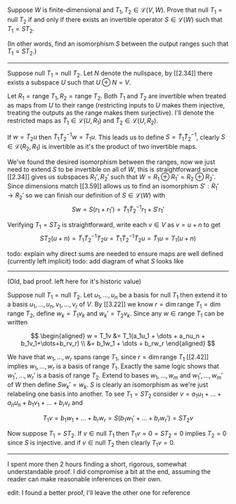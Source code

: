 Suppose $W$ is finite-dimensional and $T_1,T_2 \in \mathcal L(V,W)$. Prove that $\text{null }T_1 = \text{null }T_2$ if and only if there exists an invertible operator $S \in \mathcal L(W)$ such that $T_1 = ST_2$.

(In other words, find an isomorphism $S$ between the output ranges such that $T_1 = ST_2$.)

---

Suppose $\text{null }T_1 = \text{null }T_2$. Let $N$ denote the nullspace, by [[2.34]] there exists a subspace $U$ such that $U \oplus N = V$.

Let $R_1 = \text{range }T_1, R_2 = \text{range }T_2$. Both $T_1$ and $T_2$ are invertible when treated as maps from $U$ to their range (restricting inputs to $U$ makes them injective, treating the outputs as the range makes them surjective).
I'll denote the restricted maps as $\tilde T_1 \in \mathcal L(U, R_1)$ and $\tilde T_2 \in \mathcal L(U, R_2)$.

If $w = \tilde T_2u$ then $\tilde T_1 \tilde T_2^{-1} w = \tilde T_1 u$. This leads us to define $S = \tilde T_1 \tilde T_2^{-1}$, clearly $S \in \mathcal L(R_2, R_1)$ is invertible as it's the product of two invertible maps.

We've found the desired isomorphism between the ranges, now we just need to extend $S$ to be invertible on all of $W$, this is straightforward since [[2.34]] gives us subspaces $R_1',R_2'$ such that $W = R_1\oplus R_1'=R_2\oplus R_2'$. Since dimensions match [[3.59]] allows us to find an isomorphism $S' : R_1' \to R_2'$ so we can finish our definition of $S \in \mathcal L(W)$ with
$$
Sw = S(r_1 + r_1') = \tilde T_1\tilde T_2^{-1}r_1 + S'r_1'
$$

Verifying $T_1 = ST_2$ is straightforward, write each $v \in V$ as $v = u + n$ to get
$$
ST_2(u + n) = \tilde T_1\tilde T_2^{-1}T_2u = \tilde T_1 \tilde T_2^{-1}\tilde T_2u = \tilde T_1u = T_1(u + n)
$$

todo: explain why direct sums are needed to ensure maps are well defined (currently left implicit)
todo: add diagram of what $S$ looks like

---

(Old, bad proof. left here for it's historic value)

Suppose $\text{null }T_1 = \text{null }T_2$. Let $u_1,\dots,u_n$ be a basis for $\text{null }T_1$ then extend it to a basis $u_1,\dots,u_n,v_1,\dots,v_r$ of $V$. By [[3.22]] we know $r = \dim \text{range }T_1 = \dim \text{range }T_2$, define $w_k = T_1v_k$ and $w_k' = T_2v_k$. Since any $w \in \text{range }T_1$ can be written

$$
\begin{aligned}
w = T_1v
&= T_1(a_1u_1 + \dots + a_nu_n + b_1v_1+\dots+b_rv_r) \\
&= b_1w_1 + \dots + b_rw_r
\end{aligned}
$$

We have that $w_1,\dots,w_r$ spans $\text{range }T_1$, since $r = \dim \text{range }T_1$ [[2.42]] implies $w_1,\dots,w_r$ is a basis of $\text{range }T_1$. Exactly the same logic shows that $w_1',\dots,w_r'$ is a basis of $\text{range }T_2$.
Extend to bases $w_1,\dots,w_m$ and $w_1',\dots,w_m'$ of $W$ then define $Sw_k' = w_k$. $S$ is clearly an isomorphism as we're just relabeling one basis into another.
To see $T_1=ST_2$ consider $v = a_1u_1+\dots+a_nu_n+b_1v_1+\dots+b_rv_r$ and

$$
T_1v = b_1w_1 + \dots + b_rw_r = S(b_1w_1' + \dots + b_rw_r') = ST_2v
$$

Now suppose $T_1 = ST_2$. If $v \in \text{null }T_1$ then $T_1 v = 0 = ST_2 = 0$ implies $T_2 = 0$ since $S$ is injective. and if $v \in \text{null }T_2$ then clearly $T_1v = 0$.

---

I spent more then 2 hours finding a short, rigorous, somewhat understandable proof. I did compromise a bit at the end, assuming the reader can make reasonable inferences on their own.

edit: I found a better proof, I'll leave the other one for reference